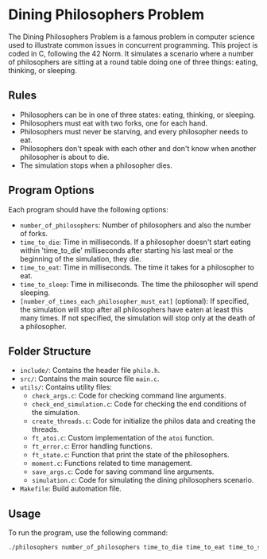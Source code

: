 # Dining Philosophers Problem

The Dining Philosophers Problem is a famous problem in computer science used to illustrate common issues in concurrent programming. This project is coded in C, following the 42 Norm. It simulates a scenario where a number of philosophers are sitting at a round table doing one of three things: eating, thinking, or sleeping.

## Rules

- Philosophers can be in one of three states: eating, thinking, or sleeping.
- Philosophers must eat with two forks, one for each hand.
- Philosophers must never be starving, and every philosopher needs to eat.
- Philosophers don't speak with each other and don't know when another philosopher is about to die.
- The simulation stops when a philosopher dies.

## Program Options

Each program should have the following options:

- `number_of_philosophers`: Number of philosophers and also the number of forks.
- `time_to_die`: Time in milliseconds. If a philosopher doesn't start eating within 'time_to_die' milliseconds after starting his last meal or the beginning of the simulation, they die.
- `time_to_eat`: Time in milliseconds. The time it takes for a philosopher to eat.
- `time_to_sleep`: Time in milliseconds. The time the philosopher will spend sleeping.
- `[number_of_times_each_philosopher_must_eat]` (optional): If specified, the simulation will stop after all philosophers have eaten at least this many times. If not specified, the simulation will stop only at the death of a philosopher.

## Folder Structure

- `include/`: Contains the header file `philo.h`.
- `src/`: Contains the main source file `main.c`.
- `utils/`: Contains utility files:
  - `check_args.c`: Code for checking command line arguments.
  - `check_end_simulation.c`: Code for checking the end conditions of the simulation.
  - `create_threads.c`: Code for initialize the philos data and creating the threads.
  - `ft_atoi.c`: Custom implementation of the `atoi` function.
  - `ft_error.c`: Error handling functions.
  - `ft_state.c`: Function that print the state of the philosophers.
  - `moment.c`: Functions related to time management.
  - `save_args.c`: Code for saving command line arguments.
  - `simulation.c`: Code for simulating the dining philosophers scenario.
- `Makefile`: Build automation file.

## Usage

To run the program, use the following command:

```bash
./philosophers number_of_philosophers time_to_die time_to_eat time_to_sleep [number_of_times_each_philosopher_must_eat]
